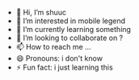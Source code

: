 - 👋 Hi, I’m shuuc
- 👀 I’m interested in mobile legend
- 🌱 I’m currently learning something
- 💞️ I’m looking to collaborate on ?
- 📫 How to reach me ...
- 😄 Pronouns: i don't know
- ⚡ Fun fact: i just learning this

<!---
Evoltphoenix/Evoltphoenix is a ✨ special ✨ repository because its `README.md` (this file) appears on your GitHub profile.
You can click the Preview link to take a look at your changes.
--->
